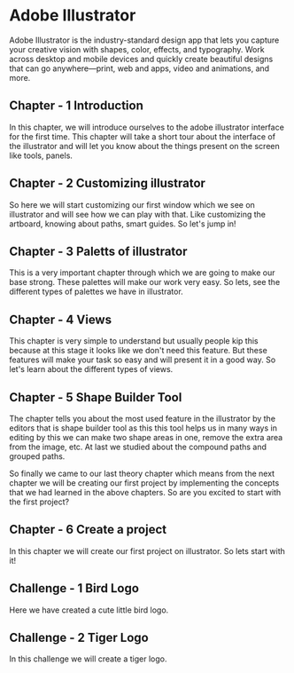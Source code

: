 # Adobe Illustrator 
Adobe Illustrator is the industry-standard design app that lets you capture your creative vision with shapes, color, effects, and typography. Work across desktop and mobile devices and quickly create beautiful designs that can go anywhere—print, web and apps, video and animations, and more.

## Chapter - 1 Introduction
In this chapter, we will introduce ourselves to the adobe illustrator interface for the first time. This chapter will take a short tour about the interface of the illustrator and will let you know about the things present on the screen like tools, panels.

## Chapter - 2 Customizing illustrator
So here we will start customizing our first window which we see on illustrator and will see how we can play with that. Like customizing the artboard, knowing about paths, smart guides. So let's jump in!

## Chapter - 3 Paletts of illustrator
This is a very important chapter through which we are going to make our base strong. These palettes will make our work very easy. So lets, see the different types of palettes we have in illustrator.


## Chapter - 4 Views
This chapter is very simple to understand but usually people kip this because at this stage it looks like we don't need this feature. But these features will make your task so easy and will present it in a good way. So let's learn about the different types of views.


## Chapter - 5 Shape Builder Tool
The chapter tells you about the most used feature in the illustrator by the editors that is shape builder tool as this this tool helps us in many ways in editing by this we can make two shape areas in one, remove the extra area from the image, etc. At last we studied about the compound paths and grouped paths.

So finally we came to our last theory chapter which means from the next chapter we will be creating our first project by implementing the concepts that we had learned in the above chapters. So are you excited to start with the first project?

## Chapter - 6 Create a project

In this chapter we will create our first project on illustrator. So lets start with it!

## Challenge - 1 Bird Logo
Here we have created a cute little bird logo.

## Challenge - 2 Tiger Logo
In this challenge we will create a tiger logo.

